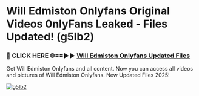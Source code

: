 # Will Edmiston Onlyfans Original Videos 0nlyFans Leaked - Files Updated! (g5lb2)

<h3>🔴 CLICK HERE 🌐==►► <a href="https://tinyurl.com/ms9xzufz" rel="nofollow">Will Edmiston Onlyfans Updated Files</a></h3>

Get Will Edmiston Onlyfans and all content. Now you can access all videos and pictures of Will Edmiston Onlyfans. New Updated Files 2025!

[![g5lb2](https://i.imgur.com/PQ7UWWw.gif)](https://tinyurl.com/ms9xzufz)
